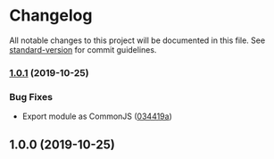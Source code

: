 # Changelog

All notable changes to this project will be documented in this file. See [standard-version](https://github.com/conventional-changelog/standard-version) for commit guidelines.

### [1.0.1](https://github.com/birchill/json-equalish/compare/v1.0.0...v1.0.1) (2019-10-25)


### Bug Fixes

* Export module as CommonJS ([034419a](https://github.com/birchill/json-equalish/commit/034419af4e5373b630b6c7de978d822d4cf14e18))

## 1.0.0 (2019-10-25)
